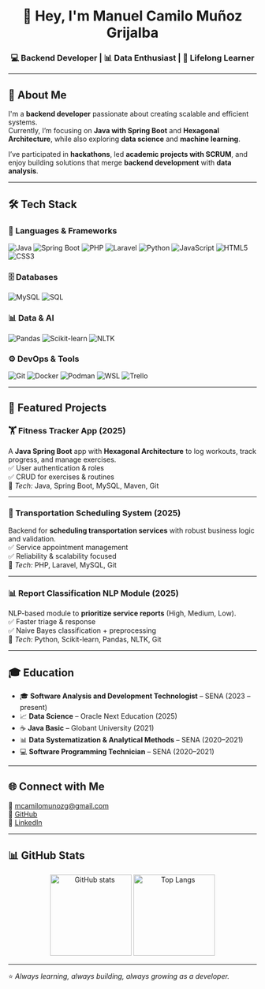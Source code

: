 <!-- Banner -->
<h1 align="center">👋 Hey, I'm Manuel Camilo Muñoz Grijalba</h1>
<h3 align="center">💻 Backend Developer | 📊 Data Enthusiast | 🚀 Lifelong Learner</h3>

---

## 🌟 About Me
I'm a **backend developer** passionate about creating scalable and efficient systems.  
Currently, I’m focusing on **Java with Spring Boot** and **Hexagonal Architecture**, while also exploring **data science** and **machine learning**.  

I’ve participated in **hackathons**, led **academic projects with SCRUM**, and enjoy building solutions that merge **backend development** with **data analysis**.  

---

## 🛠️ Tech Stack

### 🚀 Languages & Frameworks  
![Java](https://img.shields.io/badge/Java-ED8B00?style=for-the-badge&logo=openjdk&logoColor=white)
![Spring Boot](https://img.shields.io/badge/Spring%20Boot-6DB33F?style=for-the-badge&logo=springboot&logoColor=white)
![PHP](https://img.shields.io/badge/PHP-777BB4?style=for-the-badge&logo=php&logoColor=white)
![Laravel](https://img.shields.io/badge/Laravel-FF2D20?style=for-the-badge&logo=laravel&logoColor=white)
![Python](https://img.shields.io/badge/Python-3776AB?style=for-the-badge&logo=python&logoColor=white)
![JavaScript](https://img.shields.io/badge/JavaScript-F7DF1E?style=for-the-badge&logo=javascript&logoColor=black)
![HTML5](https://img.shields.io/badge/HTML5-E34F26?style=for-the-badge&logo=html5&logoColor=white)
![CSS3](https://img.shields.io/badge/CSS3-1572B6?style=for-the-badge&logo=css3&logoColor=white)

### 🗄️ Databases  
![MySQL](https://img.shields.io/badge/MySQL-005C84?style=for-the-badge&logo=mysql&logoColor=white)
![SQL](https://img.shields.io/badge/SQL-025E8C?style=for-the-badge&logo=database&logoColor=white)

### 📊 Data & AI  
![Pandas](https://img.shields.io/badge/Pandas-150458?style=for-the-badge&logo=pandas&logoColor=white)
![Scikit-learn](https://img.shields.io/badge/Scikit--learn-F7931E?style=for-the-badge&logo=scikitlearn&logoColor=white)
![NLTK](https://img.shields.io/badge/NLTK-4E7DB0?style=for-the-badge&logo=python&logoColor=white)

### ⚙️ DevOps & Tools  
![Git](https://img.shields.io/badge/Git-F05032?style=for-the-badge&logo=git&logoColor=white)
![Docker](https://img.shields.io/badge/Docker-2496ED?style=for-the-badge&logo=docker&logoColor=white)
![Podman](https://img.shields.io/badge/Podman-892CA0?style=for-the-badge&logo=podman&logoColor=white)
![WSL](https://img.shields.io/badge/WSL-2C3E50?style=for-the-badge&logo=linux&logoColor=white)
![Trello](https://img.shields.io/badge/Trello-0052CC?style=for-the-badge&logo=trello&logoColor=white)

---

## 📂 Featured Projects

### 🏋️ Fitness Tracker App (2025)
A **Java Spring Boot** app with **Hexagonal Architecture** to log workouts, track progress, and manage exercises.  
✅ User authentication & roles  
✅ CRUD for exercises & routines  
🔧 *Tech:* Java, Spring Boot, MySQL, Maven, Git  

---

### 🚖 Transportation Scheduling System (2025)
Backend for **scheduling transportation services** with robust business logic and validation.  
✅ Service appointment management  
✅ Reliability & scalability focused  
🔧 *Tech:* PHP, Laravel, MySQL, Git  

---

### 📊 Report Classification NLP Module (2025)
NLP-based module to **prioritize service reports** (High, Medium, Low).  
✅ Faster triage & response  
✅ Naive Bayes classification + preprocessing  
🔧 *Tech:* Python, Scikit-learn, Pandas, NLTK, Git  

---

## 🎓 Education
- 🎓 **Software Analysis and Development Technologist** – SENA (2023 – present)  
- 📈 **Data Science** – Oracle Next Education (2025)  
- ☕ **Java Basic** – Globant University (2021)  
- 📊 **Data Systematization & Analytical Methods** – SENA (2020–2021)  
- 💻 **Software Programming Technician** – SENA (2020–2021)  

---

## 🌐 Connect with Me
📧 [mcamilomunozg@gmail.com](mailto:mcamilomunozg@gmail.com)  
🐙 [GitHub](https://github.com/yourusername)  
💼 [LinkedIn](https://linkedin.com/in/mcamilomunozg)  

---

## 📊 GitHub Stats  
<p align="center">
  <img src="https://github-readme-stats.vercel.app/api?username=yourusername&show_icons=true&theme=radical" alt="GitHub stats" height="165"/>
  <img src="https://github-readme-stats.vercel.app/api/top-langs/?username=yourusername&layout=compact&theme=radical" alt="Top Langs" height="165"/>
</p>

---

⭐ *Always learning, always building, always growing as a developer.*
